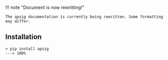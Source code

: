 !!! note "Document is now rewritting!"

    The apsig documentation is currently being rewritten. Some formatting may differ.
## Installation
<!-- termynal -->

```
> pip install apsig
---> 100%
```
